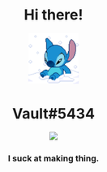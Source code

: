 <h1 align = "center">
  Hi there!
</h1>
<p align = "center">
  <img src="ac5a4885c05832f4f2cb324c0b4c11ac.gif" width="100">
</p>
<h1 align = "center">Vault#5434</h1>
<p align = "center">
  <img src="https://upload.wikimedia.org/wikipedia/commons/thumb/c/cf/Lua-Logo.svg/1200px-Lua-Logo.svg.png"   width = "50"></img>
</p>
<h3 align = "center">I suck at making thing.</h1>
